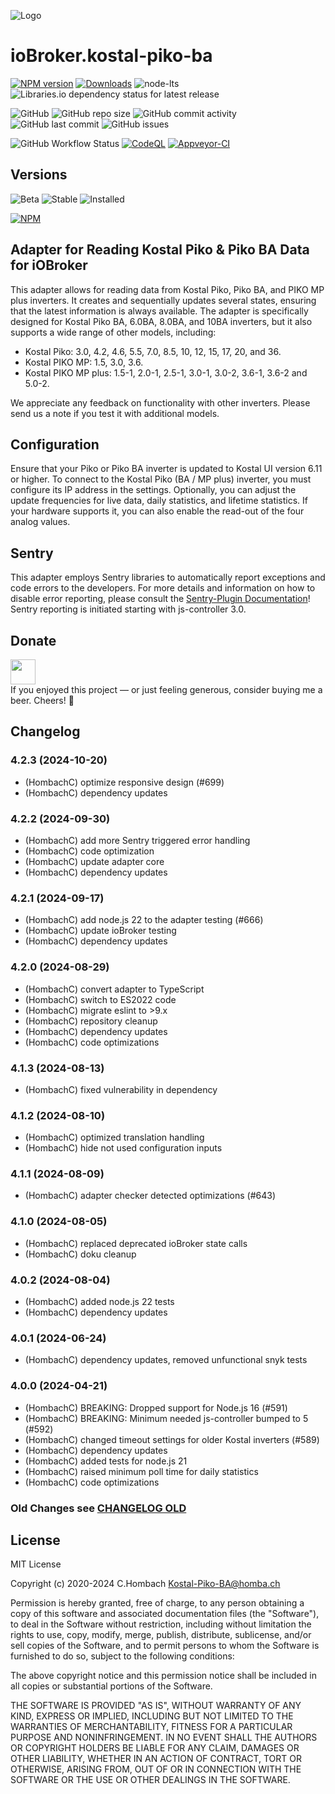 ![Logo](admin/picoba.png)

# ioBroker.kostal-piko-ba

[![NPM version](https://img.shields.io/npm/v/iobroker.kostal-piko-ba.svg)](https://www.npmjs.com/package/iobroker.kostal-piko-ba)
[![Downloads](https://img.shields.io/npm/dm/iobroker.kostal-piko-ba?label=npm%20downloads&style=flat-square)](https://www.npmjs.com/package/iobroker.kostal-piko-ba)
![node-lts](https://img.shields.io/node/v-lts/iobroker.kostal-piko-ba?style=flat-square)
![Libraries.io dependency status for latest release](https://img.shields.io/librariesio/release/npm/iobroker.kostal-piko-ba?label=npm%20dependencies&style=flat-square)

![GitHub](https://img.shields.io/github/license/hombach/iobroker.kostal-piko-ba?style=flat-square)
![GitHub repo size](https://img.shields.io/github/repo-size/hombach/iobroker.kostal-piko-ba?logo=github&style=flat-square)
![GitHub commit activity](https://img.shields.io/github/commit-activity/m/hombach/iobroker.kostal-piko-ba?logo=github&style=flat-square)
![GitHub last commit](https://img.shields.io/github/last-commit/hombach/iobroker.kostal-piko-ba?logo=github&style=flat-square)
![GitHub issues](https://img.shields.io/github/issues/hombach/iobroker.kostal-piko-ba?logo=github&style=flat-square)

![GitHub Workflow Status](https://img.shields.io/github/actions/workflow/status/hombach/iobroker.kostal-piko-ba/test-and-release.yml?branch=main&logo=github&style=flat-square)
[![CodeQL](https://github.com/hombach/ioBroker.kostal-piko-ba/actions/workflows/codeql-analysis.yml/badge.svg)](https://github.com/hombach/ioBroker.kostal-piko-ba/actions/workflows/codeql-analysis.yml)
[![Appveyor-CI](https://ci.appveyor.com/api/projects/status/github/hombach/ioBroker.kostal-piko-ba?branch=master&svg=true)](https://ci.appveyor.com/project/hombach/iobroker-kostal-piko-ba)

## Versions

![Beta](https://img.shields.io/npm/v/iobroker.kostal-piko-ba.svg?color=red&label=beta)
![Stable](https://iobroker.live/badges/kostal-piko-ba-stable.svg)
![Installed](https://iobroker.live/badges/kostal-piko-ba-installed.svg)

[![NPM](https://nodei.co/npm/iobroker.kostal-piko-ba.png?downloads=true)](https://nodei.co/npm/iobroker.kostal-piko-ba/)

## Adapter for Reading Kostal Piko & Piko BA Data for iOBroker

This adapter allows for reading data from Kostal Piko, Piko BA, and PIKO MP plus inverters.
It creates and sequentially updates several states, ensuring that the latest information is always available.
The adapter is specifically designed for Kostal Piko BA, 6.0BA, 8.0BA, and 10BA inverters, but it also supports a wide range of other models, including:

- Kostal Piko: 3.0, 4.2, 4.6, 5.5, 7.0, 8.5, 10, 12, 15, 17, 20, and 36.
- Kostal PIKO MP: 1.5, 3.0, 3.6.
- Kostal PIKO MP plus: 1.5-1, 2.0-1, 2.5-1, 3.0-1, 3.0-2, 3.6-1, 3.6-2 and 5.0-2.

We appreciate any feedback on functionality with other inverters. Please send us a note if you test it with additional models.

## Configuration

Ensure that your Piko or Piko BA inverter is updated to Kostal UI version 6.11 or higher.
To connect to the Kostal Piko (BA / MP plus) inverter, you must configure its IP address in the settings.
Optionally, you can adjust the update frequencies for live data, daily statistics, and lifetime statistics.
If your hardware supports it, you can also enable the read-out of the four analog values.

## Sentry

This adapter employs Sentry libraries to automatically report exceptions and code errors to the developers. For more details and information on how to disable error reporting, please consult the [Sentry-Plugin Documentation](https://github.com/ioBroker/plugin-sentry#plugin-sentry)! Sentry reporting is initiated starting with js-controller 3.0.

## Donate

<a href="https://www.paypal.com/donate/?hosted_button_id=XFFBB332R4RCQ"><img src="https://raw.githubusercontent.com/Hombach/ioBroker.tibberlink/main/docu/bluePayPal.svg" height="40"></a>  
If you enjoyed this project — or just feeling generous, consider buying me a beer. Cheers! :beers:

## Changelog

### 4.2.3 (2024-10-20)

-   (HombachC) optimize responsive design (#699)
-   (HombachC) dependency updates

### 4.2.2 (2024-09-30)

-   (HombachC) add more Sentry triggered error handling
-   (HombachC) code optimization
-   (HombachC) update adapter core
-   (HombachC) dependency updates

### 4.2.1 (2024-09-17)

-   (HombachC) add node.js 22 to the adapter testing (#666)
-   (HombachC) update ioBroker testing
-   (HombachC) dependency updates

### 4.2.0 (2024-08-29)

-   (HombachC) convert adapter to TypeScript
-   (HombachC) switch to ES2022 code
-   (HombachC) migrate eslint to >9.x
-   (HombachC) repository cleanup
-   (HombachC) dependency updates
-   (HombachC) code optimizations

### 4.1.3 (2024-08-13)

-   (HombachC) fixed vulnerability in dependency

### 4.1.2 (2024-08-10)

-   (HombachC) optimized translation handling
-   (HombachC) hide not used configuration inputs

### 4.1.1 (2024-08-09)

-   (HombachC) adapter checker detected optimizations (#643)

### 4.1.0 (2024-08-05)

-   (HombachC) replaced deprecated ioBroker state calls
-   (HombachC) doku cleanup

### 4.0.2 (2024-08-04)

-   (HombachC) added node.js 22 tests
-   (HombachC) dependency updates

### 4.0.1 (2024-06-24)

-   (HombachC) dependency updates, removed unfunctional snyk tests

### 4.0.0 (2024-04-21)

-   (HombachC) BREAKING: Dropped support for Node.js 16 (#591)
-   (HombachC) BREAKING: Minimum needed js-controller bumped to 5 (#592)
-   (HombachC) changed timeout settings for older Kostal inverters (#589)
-   (HombachC) dependency updates
-   (HombachC) added tests for node.js 21
-   (HombachC) raised minimum poll time for daily statistics
-   (HombachC) code optimizations

### Old Changes see [CHANGELOG OLD](CHANGELOG_OLD.md)

## License
MIT License

Copyright (c) 2020-2024 C.Hombach <Kostal-Piko-BA@homba.ch>

Permission is hereby granted, free of charge, to any person obtaining a copy
of this software and associated documentation files (the "Software"), to deal
in the Software without restriction, including without limitation the rights
to use, copy, modify, merge, publish, distribute, sublicense, and/or sell
copies of the Software, and to permit persons to whom the Software is
furnished to do so, subject to the following conditions:

The above copyright notice and this permission notice shall be included in all
copies or substantial portions of the Software.

THE SOFTWARE IS PROVIDED "AS IS", WITHOUT WARRANTY OF ANY KIND, EXPRESS OR
IMPLIED, INCLUDING BUT NOT LIMITED TO THE WARRANTIES OF MERCHANTABILITY,
FITNESS FOR A PARTICULAR PURPOSE AND NONINFRINGEMENT. IN NO EVENT SHALL THE
AUTHORS OR COPYRIGHT HOLDERS BE LIABLE FOR ANY CLAIM, DAMAGES OR OTHER
LIABILITY, WHETHER IN AN ACTION OF CONTRACT, TORT OR OTHERWISE, ARISING FROM,
OUT OF OR IN CONNECTION WITH THE SOFTWARE OR THE USE OR OTHER DEALINGS IN THE
SOFTWARE.
